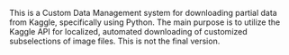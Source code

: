 This is a Custom Data Management system for downloading partial data from Kaggle, specifically using Python. The main purpose is to utilize the Kaggle API for localized, automated downloading of customized subselections of image files. This is not the final version.






